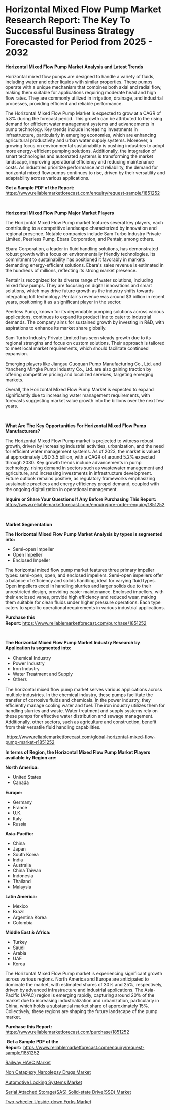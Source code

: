 <p><h1>Horizontal Mixed Flow Pump Market Research Report: The Key To Successful Business Strategy Forecasted for Period from 2025 - 2032</h1></p><p><strong>Horizontal Mixed Flow Pump Market Analysis and Latest Trends</strong></p>
<p><p>Horizontal mixed flow pumps are designed to handle a variety of fluids, including water and other liquids with similar properties. These pumps operate with a unique mechanism that combines both axial and radial flow, making them suitable for applications requiring moderate head and high flow rates. They are commonly utilized in irrigation, drainage, and industrial processes, providing efficient and reliable performance.</p><p>The Horizontal Mixed Flow Pump Market is expected to grow at a CAGR of 5.8% during the forecast period. This growth can be attributed to the rising demand for efficient water management systems and advancements in pump technology. Key trends include increasing investments in infrastructure, particularly in emerging economies, which are enhancing agricultural productivity and urban water supply systems. Moreover, a growing focus on environmental sustainability is pushing industries to adopt more energy-efficient pumping solutions. Additionally, the integration of smart technologies and automated systems is transforming the market landscape, improving operational efficiency and reducing maintenance costs. As industries prioritize performance and reliability, the demand for horizontal mixed flow pumps continues to rise, driven by their versatility and adaptability across various applications.</p></p>
<p><strong>Get a Sample PDF of the Report:&nbsp;</strong> <a href="https://www.reliablemarketforecast.com/enquiry/request-sample/1851252?utm_campaign=1874&utm_medium=2&utm_source=Github&utm_content=ia&utm_term=07012025&utm_id=horizontal-mixed-flow-pump">https://www.reliablemarketforecast.com/enquiry/request-sample/1851252</a></p>
<p>&nbsp;</p>
<p><strong>Horizontal Mixed Flow Pump Major Market Players</strong></p>
<p><p>The Horizontal Mixed Flow Pump market features several key players, each contributing to a competitive landscape characterized by innovation and regional presence. Notable companies include Sam Turbo Industry Private Limited, Peerless Pump, Ebara Corporation, and Pentair, among others.</p><p>Ebara Corporation, a leader in fluid handling solutions, has demonstrated robust growth with a focus on environmentally friendly technologies. Its commitment to sustainability has positioned it favorably in markets demanding energy-efficient solutions. Ebara's sales revenue is estimated in the hundreds of millions, reflecting its strong market presence.</p><p>Pentair is recognized for its diverse range of water solutions, including mixed flow pumps. They are focusing on digital innovations and smart solutions, which may drive future growth as the industry shifts towards integrating IoT technology. Pentair's revenue was around $3 billion in recent years, positioning it as a significant player in the sector.</p><p>Peerless Pump, known for its dependable pumping solutions across various applications, continues to expand its product line to cater to industrial demands. The company aims for sustained growth by investing in R&D, with aspirations to enhance its market share globally.</p><p>Sam Turbo Industry Private Limited has seen steady growth due to its regional strengths and focus on custom solutions. Their approach is tailored to meet local market requirements, which should facilitate continued expansion.</p><p>Emerging players like Jiangsu Guoquan Pump Manufacturing Co., Ltd. and Yancheng Mingke Pump Industry Co., Ltd. are also gaining traction by offering competitive pricing and localized services, targeting emerging markets.</p><p>Overall, the Horizontal Mixed Flow Pump Market is expected to expand significantly due to increasing water management requirements, with forecasts suggesting market value growth into the billions over the next few years.</p></p>
<p>&nbsp;</p>
<p><strong>What Are The Key Opportunities For Horizontal Mixed Flow Pump Manufacturers?</strong></p>
<p><p>The Horizontal Mixed Flow Pump market is projected to witness robust growth, driven by increasing industrial activities, urbanization, and the need for efficient water management systems. As of 2023, the market is valued at approximately USD 3.5 billion, with a CAGR of around 5.2% expected through 2030. Key growth trends include advancements in pump technology, rising demand in sectors such as wastewater management and agriculture, and increasing investments in infrastructure development. Future outlook remains positive, as regulatory frameworks emphasizing sustainable practices and energy efficiency propel demand, coupled with the ongoing digitalization in operational management.</p></p>
<p><strong>Inquire or Share Your Questions If Any Before Purchasing This Report:</strong> <a href="https://www.reliablemarketforecast.com/enquiry/pre-order-enquiry/1851252?utm_campaign=1874&utm_medium=2&utm_source=Github&utm_content=ia&utm_term=07012025&utm_id=horizontal-mixed-flow-pump">https://www.reliablemarketforecast.com/enquiry/pre-order-enquiry/1851252</a></p>
<p>&nbsp;</p>
<p><strong>Market Segmentation</strong></p>
<p><strong>The Horizontal Mixed Flow Pump Market Analysis by types is segmented into:</strong></p>
<p><ul><li>Semi-open Impeller</li><li>Open Impeller</li><li>Enclosed Impeller</li></ul></p>
<p><p>The horizontal mixed flow pump market features three primary impeller types: semi-open, open, and enclosed impellers. Semi-open impellers offer a balance of efficiency and solids handling, ideal for varying fluid types. Open impellers excel in handling slurries and larger solids due to their unrestricted design, providing easier maintenance. Enclosed impellers, with their enclosed vanes, provide high efficiency and reduced wear, making them suitable for clean fluids under higher pressure operations. Each type caters to specific operational requirements in various industrial applications.</p></p>
<p><strong>Purchase this Report:&nbsp;</strong><a href="https://www.reliablemarketforecast.com/purchase/1851252?utm_campaign=1874&utm_medium=2&utm_source=Github&utm_content=ia&utm_term=07012025&utm_id=horizontal-mixed-flow-pump">https://www.reliablemarketforecast.com/purchase/1851252</a></p>
<p>&nbsp;</p>
<p><strong>The Horizontal Mixed Flow Pump Market Industry Research by Application is segmented into:</strong></p>
<p><ul><li>Chemical Industry</li><li>Power Industry</li><li>Iron Industry</li><li>Water Treatment and Supply</li><li>Others</li></ul></p>
<p><p>The horizontal mixed flow pump market serves various applications across multiple industries. In the chemical industry, these pumps facilitate the transfer of corrosive fluids and chemicals. In the power industry, they efficiently manage cooling water and fuel. The iron industry utilizes them for handling slurries and waste. Water treatment and supply systems rely on these pumps for effective water distribution and sewage management. Additionally, other sectors, such as agriculture and construction, benefit from their versatile fluid handling capabilities.</p></p>
<p><a href="https://www.reliablemarketforecast.com/global-horizontal-mixed-flow-pump-market-r1851252?utm_campaign=1874&utm_medium=2&utm_source=Github&utm_content=ia&utm_term=07012025&utm_id=horizontal-mixed-flow-pump">&nbsp;https://www.reliablemarketforecast.com/global-horizontal-mixed-flow-pump-market-r1851252</a></p>
<p><strong>In terms of Region, the Horizontal Mixed Flow Pump Market Players available by Region are:</strong></p>
<p>
    <p> <strong> North America: </strong>
        <ul>
            <li>United States</li>
            <li>Canada</li>
        </ul>
        </p> 
    <p> <strong> Europe: </strong>
        <ul>
            <li>Germany</li>
            <li>France</li>
            <li>U.K.</li>
            <li>Italy</li>
            <li>Russia</li>
        </ul>
        </p> 
    <p> <strong> Asia-Pacific: </strong>
        <ul>
            <li>China</li>
            <li>Japan</li>
            <li>South Korea</li>
            <li>India</li>
            <li>Australia</li>
            <li>China Taiwan</li>
            <li>Indonesia</li>
            <li>Thailand</li>
            <li>Malaysia</li>
        </ul>
        </p> 
    <p> <strong> Latin America: </strong>
        <ul>
            <li>Mexico</li>
            <li>Brazil</li>
            <li>Argentina Korea</li>
            <li>Colombia</li>
        </ul>
        </p> 
    <p> <strong> Middle East & Africa: </strong>
        <ul>
            <li>Turkey</li>
            <li>Saudi</li>
            <li>Arabia</li>
            <li>UAE</li>
            <li>Korea</li>
        </ul>
    </p>
    </p>
<p><p>The Horizontal Mixed Flow Pump market is experiencing significant growth across various regions. North America and Europe are anticipated to dominate the market, with estimated shares of 30% and 25%, respectively, driven by advanced infrastructure and industrial applications. The Asia-Pacific (APAC) region is emerging rapidly, capturing around 20% of the market due to increasing industrialization and urbanization, particularly in China, which holds a substantial market share of approximately 15%. Collectively, these regions are shaping the future landscape of the pump market.</p></p>
<p><strong>Purchase this Report: </strong><a href="https://www.reliablemarketforecast.com/purchase/1851252?utm_campaign=1874&utm_medium=2&utm_source=Github&utm_content=ia&utm_term=07012025&utm_id=horizontal-mixed-flow-pump">https://www.reliablemarketforecast.com/purchase/1851252</a></p>
<p>&nbsp;<strong>Get a Sample PDF of the Report:&nbsp;&nbsp;</strong><a href="https://www.reliablemarketforecast.com/enquiry/request-sample/1851252?utm_campaign=1874&utm_medium=2&utm_source=Github&utm_content=ia&utm_term=07012025&utm_id=horizontal-mixed-flow-pump">https://www.reliablemarketforecast.com/enquiry/request-sample/1851252</a></p>
<p><strong></strong></p>
<p><p><a href="https://www.linkedin.com/pulse/railway-havc-market-size-type-product-global-industry-analysis-7bjec?utm_campaign=1874&utm_medium=2&utm_source=Github&utm_content=ia&utm_term=07012025&utm_id=horizontal-mixed-flow-pump">Railway HAVC Market</a></p><p><a href="https://www.linkedin.com/pulse/key-driving-factors-non-cataplexy-narcolepsy-drugs-industry-3jhte?utm_campaign=1874&utm_medium=2&utm_source=Github&utm_content=ia&utm_term=07012025&utm_id=horizontal-mixed-flow-pump">Non Cataplexy Narcolepsy Drugs Market</a></p><p><a href="https://www.linkedin.com/pulse/exploring-automotive-locking-systems-market-dynamics-revenue-jlrqe?utm_campaign=1874&utm_medium=2&utm_source=Github&utm_content=ia&utm_term=07012025&utm_id=horizontal-mixed-flow-pump">Automotive Locking Systems Market</a></p><p><a href="https://www.linkedin.com/pulse/comprehensive-analysis-serial-attached-storagesas-solid-state-sq2je?utm_campaign=1874&utm_medium=2&utm_source=Github&utm_content=ia&utm_term=07012025&utm_id=horizontal-mixed-flow-pump">Serial Attached Storage(SAS) Solid-state Drive(SSD) Market</a></p><p><a href="https://www.linkedin.com/pulse/comprehensive-analysis-two-wheeler-upside-down-forks-market-np9pe?utm_campaign=1874&utm_medium=2&utm_source=Github&utm_content=ia&utm_term=07012025&utm_id=horizontal-mixed-flow-pump">Two-wheeler Upside-down Forks Market</a></p></p>